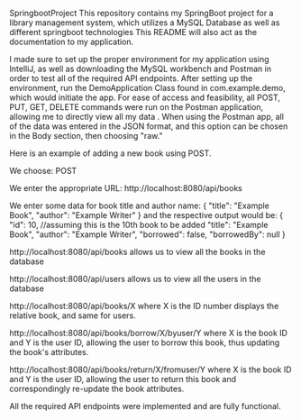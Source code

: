 SpringbootProject
This repository contains my SpringBoot project for a library management system, which utilizes a MySQL Database as well as different springboot technologies 
This README will also act as the documentation to my application.

I made sure to set up the proper environment for my application using IntelliJ, as well as downloading the MySQL workbench and Postman in order to test all of the required API endpoints. After setting up the environment, run the DemoApplication Class found in com.example.demo, which would initiate the app. For ease of access and feasibility, all POST, PUT, GET, DELETE commands were run on the Postman application, allowing me to directly view all my data
.
When using the Postman app, all of the data was entered in the JSON format, and this option can be chosen in the Body section, then choosing "raw."

Here is an example of adding a new book using POST.

We choose: POST

We enter the appropriate URL: http://localhost:8080/api/books

We enter some data for book title and author name:
{
    "title": "Example Book",
    "author": "Example Writer"
}
and the respective output would be:
{
    "id": 10, //assuming this is the 10th book to be added
    "title": "Example Book",
    "author": "Example Writer",
    "borrowed": false,
    "borrowedBy": null
}

http://localhost:8080/api/books allows us to view all the books in the database

http://localhost:8080/api/users allows us to view all the users in the database

http://localhost:8080/api/books/X where X is the ID number displays the relative book, and same for users.

http://localhost:8080/api/books/borrow/X/byuser/Y where X is the book ID and Y is the user ID, allowing the user to borrow this book, thus updating the book's attributes.

http://localhost:8080/api/books/return/X/fromuser/Y where X is the book ID and Y is the user ID, allowing the user to return this book and correspondingly re-update the book attributes.

All the required API endpoints were implemented and are fully functional.

